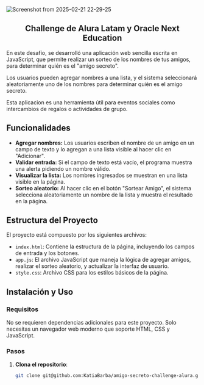 
![Screenshot from 2025-02-21 22-29-25](https://github.com/user-attachments/assets/56d67d6b-04b9-4d39-b716-240185a95463)

<h2 align="center"> Challenge de Alura Latam y Oracle Next Education </h2>

En este desafío, se desarrolló una aplicación web sencilla escrita en JavaScript, que permite realizar un sorteo de los nombres de tus amigos, para determinar quién es el "amigo secreto".

Los usuarios pueden agregar nombres a una lista, y el sistema seleccionará aleatoriamente uno de los nombres para determinar quién es el amigo secreto.

Esta aplicacion es una herramienta útil para eventos sociales como intercambios de regalos o actividades de grupo.

## Funcionalidades
- **Agregar nombres:** Los usuarios escriben el nombre de un amigo en un campo de texto y lo agregan a una lista visible al hacer clic en "Adicionar".
- **Validar entrada:** Si el campo de texto está vacío, el programa muestra una alerta pidiendo un nombre válido.
- **Visualizar la lista:** Los nombres ingresados se muestran en una lista visible en la página.
- **Sorteo aleatorio:** Al hacer clic en el botón "Sortear Amigo", el sistema selecciona aleatoriamente un nombre de la lista y muestra el resultado en la página.

## Estructura del Proyecto

El proyecto está compuesto por los siguientes archivos:

- `index.html`: Contiene la estructura de la página, incluyendo los campos de entrada y los botones.
- `app.js`: El archivo JavaScript que maneja la lógica de agregar amigos, realizar el sorteo aleatorio, y actualizar la interfaz de usuario.
- `style.css`: Archivo CSS para los estilos básicos de la página.

## Instalación y Uso

### Requisitos

No se requieren dependencias adicionales para este proyecto. Solo necesitas un navegador web moderno que soporte HTML, CSS y JavaScript.

### Pasos

1. **Clona el repositorio**:
   ```bash
   git clone git@github.com:KatiaBarba/amigo-secreto-challenge-alura.git
